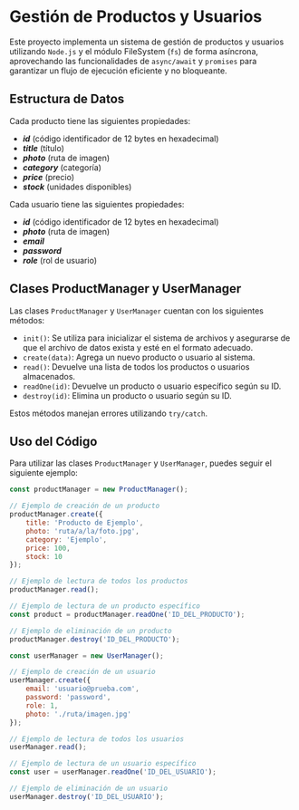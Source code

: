 # Gestión de Productos y Usuarios

Este proyecto implementa un sistema de gestión de productos y usuarios utilizando `Node.js` y el módulo FileSystem (`fs`) de forma asíncrona, aprovechando las funcionalidades de `async/await` y `promises` para garantizar un flujo de ejecución eficiente y no bloqueante.

## Estructura de Datos

Cada producto tiene las siguientes propiedades:
- ***id*** (código identificador de 12 bytes en hexadecimal)
- ***title*** (título)
- ***photo*** (ruta de imagen)
- ***category*** (categoría)
- ***price*** (precio)
- ***stock*** (unidades disponibles)

Cada usuario tiene las siguientes propiedades:
- ***id*** (código identificador de 12 bytes en hexadecimal)
- ***photo*** (ruta de imagen)
- ***email***
- ***password***
- ***role*** (rol de usuario)

## Clases ProductManager y UserManager

Las clases `ProductManager` y `UserManager` cuentan con los siguientes métodos:

- `init()`: Se utiliza para inicializar el sistema de archivos y asegurarse de que el archivo de datos exista y esté en el formato adecuado.
- `create(data)`: Agrega un nuevo producto o usuario al sistema.
- `read()`: Devuelve una lista de todos los productos o usuarios almacenados.
- `readOne(id)`: Devuelve un producto o usuario específico según su ID.
- `destroy(id)`: Elimina un producto o usuario según su ID.

Estos métodos manejan errores utilizando `try/catch`.

## Uso del Código

Para utilizar las clases `ProductManager` y `UserManager`, puedes seguir el siguiente ejemplo:

```javascript
const productManager = new ProductManager();

// Ejemplo de creación de un producto
productManager.create({
    title: 'Producto de Ejemplo',
    photo: 'ruta/a/la/foto.jpg',
    category: 'Ejemplo',
    price: 100,
    stock: 10
});

// Ejemplo de lectura de todos los productos
productManager.read();

// Ejemplo de lectura de un producto específico
const product = productManager.readOne('ID_DEL_PRODUCTO');

// Ejemplo de eliminación de un producto
productManager.destroy('ID_DEL_PRODUCTO');
```
```javascript
const userManager = new UserManager();

// Ejemplo de creación de un usuario
userManager.create({
    email: 'usuario@prueba.com',
    password: 'password',
    role: 1,
    photo: './ruta/imagen.jpg'
});

// Ejemplo de lectura de todos los usuarios
userManager.read();

// Ejemplo de lectura de un usuario específico
const user = userManager.readOne('ID_DEL_USUARIO');

// Ejemplo de eliminación de un usuario
userManager.destroy('ID_DEL_USUARIO');
```
